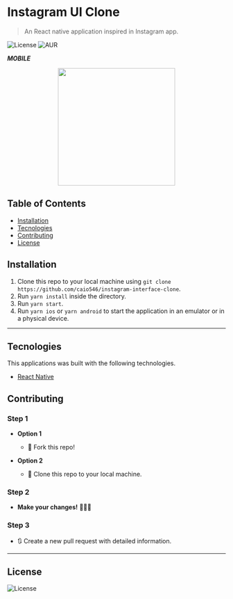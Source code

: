 # Instagram UI Clone

> An React native application inspired in Instagram app.

![License](https://img.shields.io/github/license/caio546/uber-interface-clone) ![AUR](https://img.shields.io/badge/-Mobile-%23301934)

***MOBILE***
<p align="center">
  <img width="270" src="img/preview.gif">
</p>

## Table of Contents

- [Installation](#installation)
- [Tecnologies](#tecnologies)
- [Contributing](#contributing)
- [License](#license)

## Installation

1. Clone this repo to your local machine using `git clone https://github.com/caio546/instagram-interface-clone`.
2. Run `yarn install` inside the directory.
3. Run `yarn start`.
4. Run `yarn ios` or `yarn android` to start the application in an emulator or in a physical device.
---
## Tecnologies
This applications was built with the following technologies.
- [React Native](https://facebook.github.io/react-native/)

## Contributing

### Step 1

- **Option 1**
    - 🍴 Fork this repo!

- **Option 2**
    - 👯 Clone this repo to your local machine.

### Step 2

- **Make your changes!** 🔨🔨🔨

### Step 3

- 🔃 Create a new pull request with detailed information.
---
## License

![License](https://img.shields.io/github/license/caio546/instagram-interface-clone)
